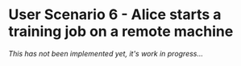# User Scenario 6 - Alice starts a training job on a remote machine

*This has not been implemented yet, it's work in progress...*